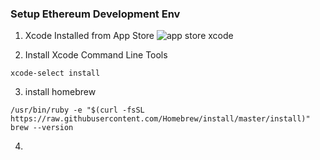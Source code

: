 ### Setup Ethereum Development Env

1) Xcode Installed from App Store
![app store xcode](https://user-images.githubusercontent.com/35029364/36673421-da6b7390-1b56-11e8-95ad-4e55ecc73d54.png)

2) Install Xcode Command Line Tools
```
xcode-select install
```

3) install homebrew
```
/usr/bin/ruby -e "$(curl -fsSL https://raw.githubusercontent.com/Homebrew/install/master/install)"
brew --version
```

4) 
